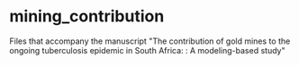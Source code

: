 # mining_contribution

Files that accompany the manuscript "The contribution of gold mines to the ongoing tuberculosis epidemic in South Africa: : A modeling-based study"
